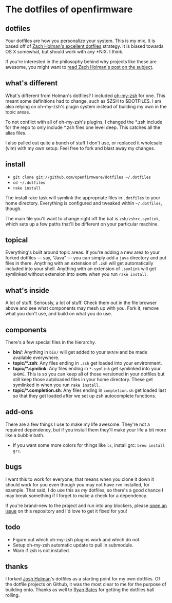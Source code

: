 # The dotfiles of openfirmware

## dotfiles

Your dotfiles are how you personalize your system. This is my mix. It is based
off of [Zach Holman's excellent dotfiles](https://github.com/holman/dotfiles)
strategy. It is biased towards OS X somewhat, but should work with any *NIX. I
think.

If you're interested in the philosophy behind why projects like these are
awesome, you might want to [read Zach Holman's post on the
subject](http://zachholman.com/2010/08/dotfiles-are-meant-to-be-forked/).

## what's different

What's different from Holman's dotfiles? I included
[oh-my-zsh](https://github.com/robbyrussell/oh-my-zsh) for one. This meant some
definitions had to change, such as $ZSH to $DOTFILES. I am also relying on
oh-my-zsh's plugin system instead of building my own in the topic areas.

To not conflict with all of oh-my-zsh's plugins, I changed the *.zsh include for
the repo to only include *.zsh files one level deep. This catches all the alias
files.

I also pulled out quite a bunch of stuff I don't use, or replaced it wholesale
(vim) with my own setup. Feel free to fork and blast away my changes.

## install

- `git clone git://github.com/openfirmware/dotfiles ~/.dotfiles`
- `cd ~/.dotfiles`
- `rake install`

The install rake task will symlink the appropriate files in `.dotfiles` to your
home directory. Everything is configured and tweaked within `~/.dotfiles`,
though.

The main file you'll want to change right off the bat is `zsh/zshrc.symlink`,
which sets up a few paths that'll be different on your particular machine.

## topical

Everything's built around topic areas. If you're adding a new area to your
forked dotfiles — say, "Java" — you can simply add a `java` directory and put
files in there. Anything with an extension of `.zsh` will get automatically
included into your shell. Anything with an extension of `.symlink` will get
symlinked without extension into `$HOME` when you run `rake install`.

## what's inside

A lot of stuff. Seriously, a lot of stuff. Check them out in the file browser
above and see what components may mesh up with you. Fork it, remove what you
don't use, and build on what you do use.

## components

There's a few special files in the hierarchy.

- **bin/**: Anything in `bin/` will get added to your `$PATH` and be made
  available everywhere.
- **topic/\*.zsh**: Any files ending in `.zsh` get loaded into your
  environment.
- **topic/\*.symlink**: Any files ending in `*.symlink` get symlinked into
  your `$HOME`. This is so you can keep all of those versioned in your dotfiles
  but still keep those autoloaded files in your home directory. These get
  symlinked in when you run `rake install`.
- **topic/\*.completion.sh**: Any files ending in `completion.sh` get loaded
  last so that they get loaded after we set up zsh autocomplete functions.

## add-ons

There are a few things I use to make my life awesome. They're not a required
dependency, but if you install them they'll make your life a bit more like a
bubble bath.

- If you want some more colors for things like `ls`, install grc: `brew install
  grc`.

## bugs

I want this to work for everyone; that means when you clone it down it should
work for you even though you may not have `rvm` installed, for example. That
said, I do use this as *my* dotfiles, so there's a good chance I may break
something if I forget to make a check for a dependency.

If you're brand-new to the project and run into any blockers, please
[open an issue](https://github.com/openfirmware/dotfiles/issues) on this
repository and I'd love to get it fixed for you!

## todo

* Figure out which oh-my-zsh plugins work and which do not.
* Setup oh-my-zsh automatic update to pull in submodule.
* Warn if zsh is not installed.

## thanks

I forked [Josh Holman](https://github.com/holman)'s dotfiles as a starting point
for my own dotfiles. Of the dotfile projects on Github, it was the most clear to
me for the purpose of building onto. Thanks as well to
[Ryan Bates](http://github.com/ryanb) for getting the dotfiles ball rolling.
